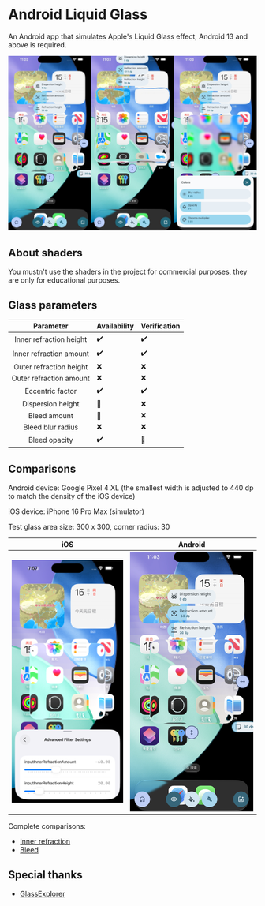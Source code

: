 # Android Liquid Glass

An Android app that simulates Apple's Liquid Glass effect, Android 13 and above is required.

![](./artworks/features.jpg)

## About shaders

You mustn't use the shaders in the project for commercial purposes, they are only for educational purposes.

## Glass parameters

|        Parameter        | Availability | Verification |
|:-----------------------:|--------------|--------------|
| Inner refraction height | ✔️           | ✔️           |
| Inner refraction amount | ✔️           | ✔️           |
| Outer refraction height | ❌            | ❌            |
| Outer refraction amount | ❌            | ❌            |
|    Eccentric factor     | ✔️           | ✔️           |
|    Dispersion height    | 🚧           | ❌            |
|      Bleed amount       | 🚧           | ❌            |
|    Bleed blur radius    | ❌            | ❌            |
|      Bleed opacity      | ✔️           | 🚧           |

## Comparisons

Android device: Google Pixel 4 XL (the smallest width is adjusted to 440 dp to match the density of the iOS device)

iOS device: iPhone 16 Pro Max (simulator)

Test glass area size: 300 x 300, corner radius: 30

|                        iOS                        |                        Android                        |
|:-------------------------------------------------:|:-----------------------------------------------------:|
| ![](./artworks/inner_refraction/ios/-60%2020.png) | ![](./artworks/inner_refraction/android/-60%2020.png) |

Complete comparisons:

- [Inner refraction](docs/Inner%20refraction%20comparisons.md)
- [Bleed](docs/Bleed%20comparisons.md)

## Special thanks

- [GlassExplorer](https://github.com/ktiays/GlassExplorer)
